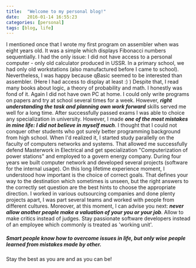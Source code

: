 ```yaml
---
title:  "Welcome to my personal blog!"
date:   2016-01-14 16:55:23
categories: [personal]
tags: [blog, life]
---
```


I mentioned once that I wrote my first program on assembler when was eight years old. It was a simple which displays Fibonacci numbers sequentially. I had the only issue: I did not have access to a personal computer - only old calculator produced in USSR. In a primary school, we had only old workstations (also manufactured before I came to school). Nevertheless, I was happy because qBasic seemed to be interested than assembler. (Here I had access to display at least :) ) 
Despite that, I read many books about logic, a theory of probability and math. I honestly was fond of it. Again I did not have own PC at home. I could only write programs on papers and try at school several times for a week. However, **_right understanding the task and planning own work forward_** skills served me well for a long time.
After successfully passed exams I was able to choice any specialization in university. However, I made **_one of the most mistakes in mine life: I did not believe in myself much_**. I thought that I could not conquer other students who got surely better programming background from high school. When I'd realized it, I started study parallelly on the faculty of computers networks and systems. That allowed me successfully defend Masterwork in Electrical and get specialization "Computerization of power stations" and employed to a govern energy company.
During four years we built computer network and developed several projects (software for the internal usage). On this long lifetime experience moment, I understood how important is the choice of correct goals. That defines your way to the destination which sometimes is unseen, but the right answers to the correctly set question are the best hints to choose the appropriate direction. 
I worked in various outsourcing companies and done plenty projects apart, I was part several teams and worked with people from different cultures. Moreover, at this moment, I can advise you next: **_never allow another people make a valuation of your you or your job_**. Allow to make critics instead of judges. Stay passionate software developers instead of an employee which commonly is treated as 'working unit'. 
##### Smart people know how to overcome issues in life, but only wise people learned from mistakes made by other.
Stay the best as you are and as you can be!